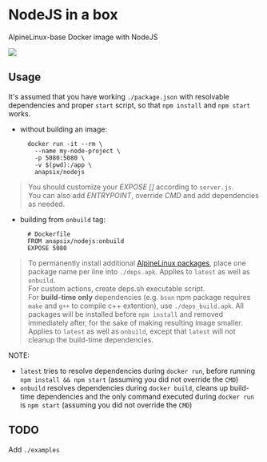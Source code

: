 # NodeJS in a box

AlpineLinux-base Docker image with NodeJS

[![](https://badge.imagelayers.io/anapsix/nodejs:latest.svg)](https://imagelayers.io/?images=anapsix/nodejs:latest)

## Usage

It's assumed that you have working `./package.json` with resolvable dependencies and proper `start` script, so that `npm install` and `npm start` works.

- without building an image:

        docker run -it --rm \
          --name my-node-project \
          -p 5080:5080 \
          -v $(pwd):/app \
          anapsix/nodejs

> You should customize your _EXPOSE []_ according to `server.js`.  
> You can also add _ENTRYPOINT_, override _CMD_ and add dependencies as needed.

- building from `onbuild` tag:

        # Dockerfile
        FROM anapsix/nodejs:onbuild
        EXPOSE 5080

> To permanently install additional [AlpineLinux packages](http://pkgs.alpinelinux.org/packages), place one package name per line into `./deps.apk`.
> Applies to `latest` as well as `onbuild`.  
> For custom actions, create deps.sh executable script.  
> For **build-time only** dependencies (e.g. `bson` npm package requires `make` and `g++` to compile c++ extention), use `./deps_build.apk`.
> All packages will be installed before `npm install` and removed immediately after, for the sake of making resulting image smaller.
> Applies to `latest` as well as `onbuild`, except that `latest` will not cleanup the build-time dependencies.

NOTE:
- `latest` tries to resolve dependencies during `docker run`, before running `npm install && npm start` (assuming you did not override the `CMD`)
- `onbuild` resolves dependencies during `docker build`, cleans up build-time dependencies and the only command executed during `docker run` is `npm start` (assuming you did not override the `CMD`) 

## TODO

Add `./examples`
